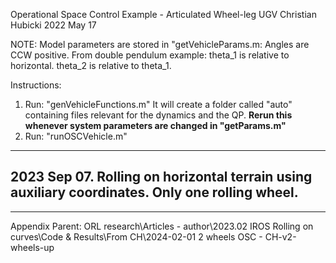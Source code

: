 Operational Space Control Example - Articulated Wheel-leg UGV
Christian Hubicki
2022 May 17

NOTE:
Model parameters are stored in "getVehicleParams.m:
Angles are CCW positive.
From double pendulum example: theta_1 is relative to horizontal. theta_2 is
 relative to theta_1.

Instructions:
1) Run: "genVehicleFunctions.m"
It will create a folder called "auto" containing files relevant
for the dynamics and the QP.
**Rerun this whenever system parameters are changed in "getParams.m"**
2) Run: "runOSCVehicle.m"
--------------------------------------------------------------------------

2023 Sep 07.
Rolling on horizontal terrain using auxiliary coordinates. 
Only one rolling wheel.
--------------------------------------------------------------------------


--------------------------------------------------------------------------
Appendix
Parent:
ORL research\Articles - author\2023.02 IROS Rolling on curves\Code & Results\From CH\\2024-02-01 2 wheels OSC - CH-v2-wheels-up